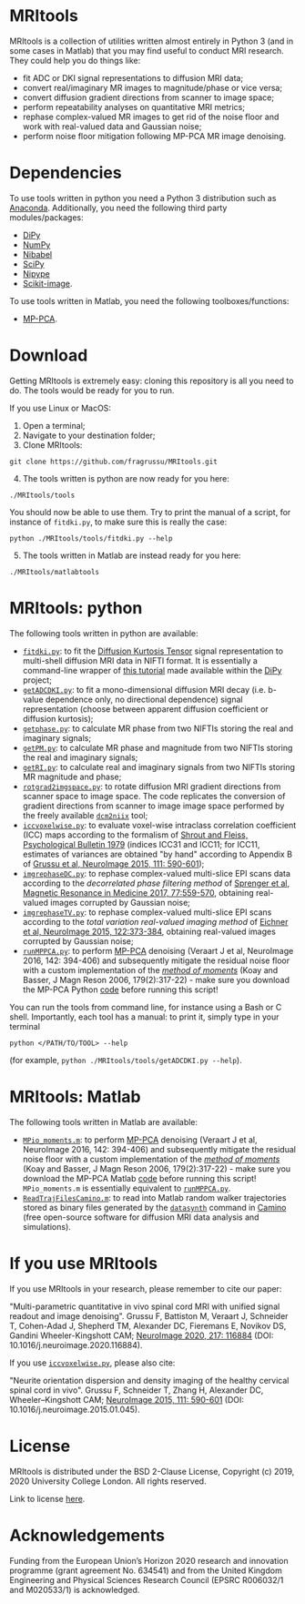 # MRItools
MRItools is a collection of utilities written almost entirely in Python 3 (and in some cases in Matlab) that you may find useful to conduct MRI research. They could help you do things like:
* fit ADC or DKI signal representations to diffusion MRI data;
* convert real/imaginary MR images to magnitude/phase or vice versa;
* convert diffusion gradient directions from scanner to image space;
* perform repeatability analyses on quantitative MRI metrics;
* rephase complex-valued MR images to get rid of the noise floor and work with real-valued data and Gaussian noise;
* perform noise floor mitigation following MP-PCA MR image denoising.

# Dependencies
To use tools written in python you need a Python 3 distribution such as [Anaconda](http://www.anaconda.com/distribution). Additionally, you need the following third party modules/packages:
* [DiPy](http://dipy.org)
* [NumPy](http://numpy.org)
* [Nibabel](http://nipy.org/nibabel)
* [SciPy](http://www.scipy.org)
* [Nipype](http://nipype.readthedocs.io/en/latest)
* [Scikit-image](http://scikit-image.org).

To use tools written in Matlab, you need the following toolboxes/functions:
* [MP-PCA](https://github.com/NYU-DiffusionMRI/mppca_denoise/blob/master/MPdenoising.m).

# Download 
Getting MRItools is extremely easy: cloning this repository is all you need to do. The tools would be ready for you to run.

If you use Linux or MacOS:

1. Open a terminal;
2. Navigate to your destination folder;
3. Clone MRItools:
```
git clone https://github.com/fragrussu/MRItools.git 
```
4. The tools written is python are now ready for you here: 
```
./MRItools/tools
```
You should now be able to use them. Try to print the manual of a script, for instance of `fitdki.py`, to make sure this is really the case:
```
python ./MRItools/tools/fitdki.py --help
```
5. The tools written in Matlab are instead ready for you here:
```
./MRItools/matlabtools
```

# MRItools: python
The following tools written in python are available:
* [`fitdki.py`](http://github.com/fragrussu/MRItools/blob/master/tools/fitdki.py): to fit the [Diffusion Kurtosis Tensor](http://doi.org/10.1002/mrm.20508) signal representation to multi-shell diffusion MRI data in NIFTI format. It is essentially a command-line wrapper of [this tutorial](http://dipy.org/documentation/1.0.0./examples_built/reconst_dki) made available within the [DiPy](http://dipy.org/) project;
* [`getADCDKI.py`](http://github.com/fragrussu/MRItools/blob/master/tools/getADCDKI.py): to fit a mono-dimensional diffusion MRI decay (i.e. b-value dependence only, no directional dependence) signal representation (choose between apparent diffusion coefficient or diffusion kurtosis);
* [`getphase.py`](http://github.com/fragrussu/MRItools/blob/master/tools/getphase.py): to calculate MR phase from two NIFTIs storing the real and imaginary signals;
* [`getPM.py`](http://github.com/fragrussu/MRItools/blob/master/tools/getPM.py): to calculate MR phase and magnitude from two NIFTIs storing the real and imaginary signals;
* [`getRI.py`](http://github.com/fragrussu/MRItools/blob/master/tools/getRI.py): to calculate real and imaginary signals from two NIFTIs storing MR magnitude and phase;
* [`rotgrad2imgspace.py`](http://github.com/fragrussu/MRItools/blob/master/tools/rotgrad2imgspace.py): to rotate diffusion MRI gradient directions from scanner space to image space. The code replicates the conversion of gradient directions from scanner to image image space performed by the freely available [`dcm2niix`](http://github.com/rordenlab/dcm2niix) tool;
* [`iccvoxelwise.py`](http://github.com/fragrussu/MRItools/blob/master/tools/iccvoxelwise.py): to evaluate voxel-wise intraclass correlation coefficient (ICC) maps according to the formalism of [Shrout and Fleiss, Psychological Bulletin 1979](http://doi.org/10.1037/0033-2909.86.2.420) (indices ICC31 and ICC11; for ICC11, estimates of variances are obtained "by hand" according to Appendix B of [Grussu et al, NeuroImage 2015, 111: 590-601](http://doi.org/10.1016/j.neuroimage.2015.01.045));
* [`imgrephaseDC.py`](http://github.com/fragrussu/MRItools/blob/master/tools/imgrephaseDC.py): to rephase complex-valued multi-slice EPI scans data according to the *decorrelated phase filtering method* of [Sprenger et al, Magnetic Resonance in Medicine 2017, 77:559-570](http://doi.org/10.1002/mrm.26138), obtaining real-valued images corrupted by Gaussian noise;
* [`imgrephaseTV.py`](http://github.com/fragrussu/MRItools/blob/master/tools/imgrephaseTV.py): to rephase complex-valued multi-slice EPI scans according to the *total variation real-valued imaging method* of [Eichner et al, NeuroImage 2015, 122:373-384](http://doi.org/10.1016/j.neuroimage.2015.07.074), obtaining real-valued images corrupted by Gaussian noise;
* [`runMPPCA.py`](https://github.com/fragrussu/MRItools/blob/master/tools/runMPPCA.py): to perform [MP-PCA](http:/doi.org/10.1016/j.neuroimage.2016.08.016) denoising (Veraart J et al, NeuroImage 2016, 142: 394-406) and subsequently mitigate the residual noise floor with a custom implementation of the [*method of moments*](http://doi.org/10.1016/j.jmr.2006.01.016) (Koay and Basser, J Magn Reson 2006, 179(2):317-22) - make sure you download the MP-PCA Python [code](https://github.com/NYU-DiffusionMRI/mppca_denoise/blob/master/mpdenoise.py) before running this script!



You can run the tools from command line, for instance using a Bash or C shell. Importantly, each tool has a manual: to print it, simply type in your terminal
```
python </PATH/TO/TOOL> --help
```
(for example, `python ./MRItools/tools/getADCDKI.py --help`).



# MRItools: Matlab
The following tools written in Matlab are available:
* [`MPio_moments.m`](https://github.com/fragrussu/MRItools/blob/master/matlabtools/MPio_moments.m): to perform [MP-PCA](http:/doi.org/10.1016/j.neuroimage.2016.08.016) denoising (Veraart J et al, NeuroImage 2016, 142: 394-406) and subsequently mitigate the residual noise floor with a custom implementation of the [*method of moments*](http://doi.org/10.1016/j.jmr.2006.01.016) (Koay and Basser, J Magn Reson 2006, 179(2):317-22) - make sure you download the MP-PCA Matlab [code](https://github.com/NYU-DiffusionMRI/mppca_denoise/blob/master/MPdenoising.m) before running this script! `MPio_moments.m` is essentially equivalent to [`runMPPCA.py`](https://github.com/fragrussu/MRItools/blob/master/tools/runMPPCA.py).
* [`ReadTrajFilesCamino.m`](https://github.com/fragrussu/MRItools/blob/master/matlabtools/ReadTrajFilesCamino.m): to read into Matlab random walker trajectories stored as binary files generated by the [`datasynth`](http://camino.cs.ucl.ac.uk/index.php?n=Man.Datasynth) command in [Camino](http://camino.cs.ucl.ac.uk/index.php) (free open-source software for diffusion MRI data analysis and simulations).


# If you use MRItools
If you use MRItools in your research, please remember to cite our paper:

"Multi-parametric quantitative in vivo spinal cord MRI with unified signal readout and image denoising". Grussu F, Battiston M, Veraart J, Schneider T, Cohen-Adad J, Shepherd TM, Alexander DC, Fieremans E, Novikov DS, Gandini Wheeler-Kingshott CAM; [NeuroImage 2020, 217: 116884](http://doi.org/10.1016/j.neuroimage.2020.116884) (DOI: 10.1016/j.neuroimage.2020.116884).



If you use [`iccvoxelwise.py`](http://github.com/fragrussu/MRItools/blob/master/tools/iccvoxelwise.py), please also cite:

"Neurite orientation dispersion and density imaging of the healthy cervical spinal cord in vivo". Grussu F, Schneider T, Zhang H, Alexander DC, Wheeler–Kingshott CAM; [NeuroImage 2015, 111: 590-601](http://doi.org/10.1016/j.neuroimage.2015.01.045) (DOI: 10.1016/j.neuroimage.2015.01.045).



# License
MRItools is distributed under the BSD 2-Clause License, Copyright (c) 2019, 2020 University College London. All rights reserved.

Link to license [here](http://github.com/fragrussu/MRItools/blob/master/LICENSE).

# Acknowledgements
Funding from the European Union’s Horizon 2020 research and innovation programme (grant agreement No. 634541) and from the United Kingdom Engineering and Physical Sciences Research Council (EPSRC R006032/1 and M020533/1) is acknowledged.


